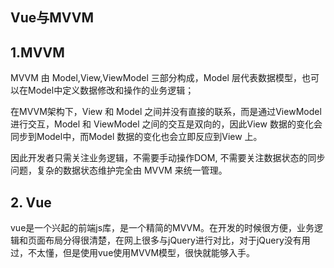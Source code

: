 ## Vue与MVVM

## 1.MVVM

MVVM 由 Model,View,ViewModel 三部分构成，Model 层代表数据模型，也可以在Model中定义数据修改和操作的业务逻辑； 

在MVVM架构下，View 和 Model 之间并没有直接的联系，而是通过ViewModel进行交互，Model 和 ViewModel 之间的交互是双向的，因此View 数据的变化会同步到Model中，而Model 数据的变化也会立即反应到View 上。 

因此开发者只需关注业务逻辑，不需要手动操作DOM, 不需要关注数据状态的同步问题，复杂的数据状态维护完全由 MVVM 来统一管理。 

## 2. Vue

vue是一个兴起的前端js库，是一个精简的MVVM。在开发的时候很方便，业务逻辑和页面布局分得很清楚，在网上很多与jQuery进行对比，对于jQuery没有用过，不太懂，但是使用vue使用MVVM模型，很快就能够入手。